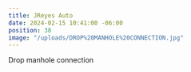 ```yaml
---
title: JReyes Auto
date: 2024-02-15 10:41:00 -06:00
position: 38
image: "/uploads/DROP%20MANHOLE%20CONNECTION.jpg"
---
```


Drop manhole connection
